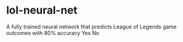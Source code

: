 # lol-neural-net
A fully trained neural network that predicts League of Legends game outcomes with 80% accuracy
Yes
No
